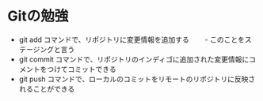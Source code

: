 # Gitの勉強
- git add コマンドで、リポジトリに変更情報を追加する
　　- このことをステージングと言う
- git commit コマンドで、リポジトリのインディゴに追加された変更情報にコメントをつけてコミットできる
- git push コマンドで、ローカルのコミットをリモートのリポジトリに反映されることができる
